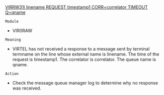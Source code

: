 [VIRRW31I linename REQUEST timestamp1 CORR=correlator TIMEOUT Q=qname](https://virtel.readthedocs.io/en/latest/manuals/virtel/Virtel459MG/messages.html?highlight=VIRRW31I#VIRRW31I)

`Module`
- VIR0RAW

`Meaning`
- VIRTEL has not received a response to a message sent by terminal termname on the line whose external name is linename. The time of the request is timestamp1. The correlator is correlator. The queue name is qname.

`Action`
- Check the message queue manager log to determine why no response was received.
